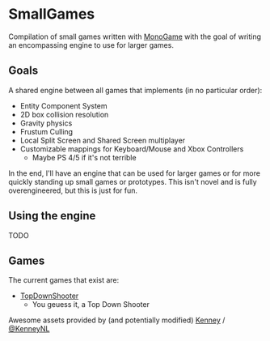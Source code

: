 # SmallGames
Compilation of small games written with [MonoGame](https://github.com/MonoGame/MonoGame) with the goal of writing an encompassing engine to use for larger games.

## Goals
A shared engine between all games that implements (in no particular order):
- Entity Component System
- 2D box collision resolution
- Gravity physics
- Frustum Culling
- Local Split Screen and Shared Screen multiplayer
- Customizable mappings for Keyboard/Mouse and Xbox Controllers
    - Maybe PS 4/5 if it's not terrible

In the end, I'll have an engine that can be used for larger games or for more quickly standing up small games or prototypes. This isn't novel and is fully overengineered, but this is just for fun.

## Using the engine
TODO

## Games
The current games that exist are:
- [TopDownShooter](https://github.com/Mystiick/SmallGames/tree/master/TopDownShooter)
    - You geuess it, a Top Down Shooter

Awesome assets provided by (and potentially modified) [Kenney](https://kenney.nl/) / [@KenneyNL](https://twitter.com/KenneyNL)